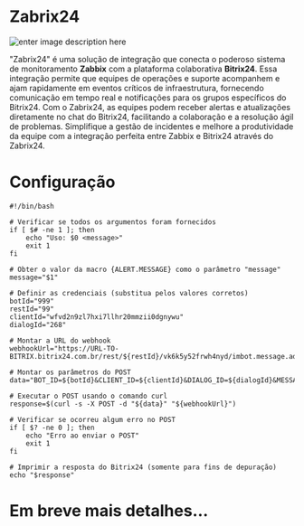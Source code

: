 # Zabrix24

![enter image description here](https://i.imgur.com/h82S9uk.png)

"Zabrix24" é uma solução de integração que conecta o poderoso sistema de monitoramento **Zabbix** com a plataforma colaborativa **Bitrix24**. Essa integração permite que equipes de operações e suporte acompanhem e ajam rapidamente em eventos críticos de infraestrutura, fornecendo comunicação em tempo real e notificações para os grupos específicos do Bitrix24. Com o Zabrix24, as equipes podem receber alertas e atualizações diretamente no chat do Bitrix24, facilitando a colaboração e a resolução ágil de problemas. Simplifique a gestão de incidentes e melhore a produtividade da equipe com a integração perfeita entre Zabbix e Bitrix24 através do Zabrix24.


# Configuração

```
#!/bin/bash

# Verificar se todos os argumentos foram fornecidos
if [ $# -ne 1 ]; then
    echo "Uso: $0 <message>"
    exit 1
fi

# Obter o valor da macro {ALERT.MESSAGE} como o parâmetro "message"
message="$1"

# Definir as credenciais (substitua pelos valores corretos)
botId="999"
restId="99"
clientId="wfvd2n9zl7hxi7llhr20mmzii0dgnywu"
dialogId="268"

# Montar a URL do webhook
webhookUrl="https://URL-TO-BITRIX.bitrix24.com.br/rest/${restId}/vk6k5y52frwh4nyd/imbot.message.add.json?"

# Montar os parâmetros do POST
data="BOT_ID=${botId}&CLIENT_ID=${clientId}&DIALOG_ID=${dialogId}&MESSAGE=${message}"

# Executar o POST usando o comando curl
response=$(curl -s -X POST -d "${data}" "${webhookUrl}")

# Verificar se ocorreu algum erro no POST
if [ $? -ne 0 ]; then
    echo "Erro ao enviar o POST"
    exit 1
fi

# Imprimir a resposta do Bitrix24 (somente para fins de depuração)
echo "$response"
```

# Em breve mais detalhes...
